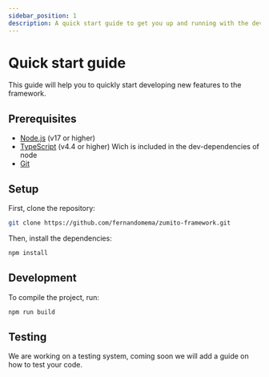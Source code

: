 ```yaml
---
sidebar_position: 1
description: A quick start guide to get you up and running with the development of the framework.
---
```


# Quick start guide

This guide will help you to quickly start developing new features to the framework.

## Prerequisites

- [Node.js](https://nodejs.org/en/) (v17 or higher)
- [TypeScript](https://www.typescriptlang.org/) (v4.4 or higher) Wich is included in the dev-dependencies of node
- [Git](https://git-scm.com/)

## Setup

First, clone the repository:

```bash
git clone https://github.com/fernandomema/zumito-framework.git
```

Then, install the dependencies:

```bash
npm install
```

## Development

To compile the project, run:

```bash
npm run build
```

## Testing

We are working on a testing system, coming soon we will add a guide on how to test your code.
